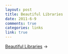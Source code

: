 ```yaml
--- 
layout: post
title: Beautiful Libraries
date: 2011-6-9
comments: true
categories: links
link: true
---
```

<a title="Beautiful Libraries" href="http://www.boredstop.com/index.php?option=com_content&amp;task=view&amp;id=156">Beautiful Libraries</a> &rarr;
